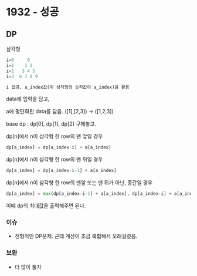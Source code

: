 # 1932 - 성공

## DP

삼각형

```python
i=0	    0
i=1	   1 2
i=2	  3 4 5
i=3	 6 7 8 9

i 값과, a_index값(위 삼각형의 숫자값이 a_index)을 활용
```

data에 입력을 담고,

a에 평탄화된 data를 담음. ([1],[2,3]) → ([1,2,3])

base dp : dp[0], dp[1], dp[2] 구해놓고.

dp[n]에서 n이 삼각형 한 row의 맨 앞일 경우

```python
dp[a_index] = dp[a_index-i] + a[a_index]
```

dp[n]에서 n이 삼각형 한 row의 맨 뒤일 경우

```python
dp[a_index] = dp[a_index-i-1] + a[a_index]
```

dp[n]에서 n이 삼각형 한 row의 맨앞 또는 맨 뒤가 아닌, 중간일 경우

```python
dp[a_index] = max(dp[a_index-i-1] + a[a_index], dp[a_index-i] + a[a_index])
```

이때 dp의 최대값을 출력해주면 된다.

### 이슈

- 전형적인 DP문제. 근데 계산이 조금 복합해서 오래걸렸음.

### 보완

- 더 많이 풀자
